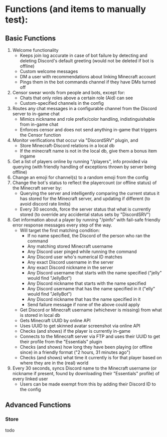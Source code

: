 # Functions (and items to manually test):
## Basic Functions
1. Welcome functionality 
    - Keeps join log accurate in case of bot failure by detecting and deleting Discord's default greeting (would not be deleted if bot is offline)
    - Custom welcome messages
    - DM a user with recommendations about linking Minecraft account
    - Pings them in the bot commands channel if they have DMs turned off
2. Censor swear words from people and bots, except for:
    - Chats that only roles above a certain role (Aid) can see
    - Custom-specified channels in the config
3. Routes any chat messages in a configurable channel from the Discord server to in-game chat
    - Mimics nickname and role prefix/color handling, indistinguishable from in-game chat
    - Enforces censor and does not send anything in-game that triggers the Censor function
4. Monitor verifications that occur via "DiscordSRV" plugin, and
    - Store Minecraft-Discord relations in a local db
    - If the minecraft name is not in the local db, give them a bonus item ingame
5. Get a list of players online by running "/players", info provided via querying (with friendly handling of exceptions thrown by server being offline)
6. Change an emoji for channel(s) to a random emoji from the config
7. Change the bot's status to reflect the playercount (or offline status) of the Minecraft server by:
    - Querying the server and intelligently comparing the current status it has stored for the Minecraft server, and updating if different (to avoid discord rate limits)
    - Every 30 seconds, force the server status that what is currently stored (to override any accidental status sets by "DiscordSRV")
8. Get information about a player by running "/pinfo" with fail-safe friendly error response messages every step of the way.
    - Will target the first matching condition: 
        - If no name specified, the Discord of the person who ran the command
        - Any matching stored Minecraft username
        - Any Discord user pinged while running the command
        - Any Discord user who's numerical ID matches
        - Any exact Discord username in the server
        - Any exact Discord nickname in the server
        - Any Discord username that starts with the name specified ("jelly" would find "JellyBot")
        - Any Discord nickname that starts with the name specified
        - Any Discord username that has the name specified in it ("elly" would find "JellyBot")
        - Any Discord nickname that has the name specified in it
        - Send failure message if none of the above could apply
     - Get Discord or Minecraft username (whichever is missing) from what is stored in local db
     - Gets Minecraft UUID by online API
     - Uses UUID to get skinned avatar screenshot via online API
     - Checks (and shows) if the player is currently in-game
     - Connects to the Minecraft server via FTP and uses their UUID to get their profile from the "Essentials" plugin
     - Checks (and shows) how long they have been playing (or offline since) in a friendly format ("2 hours, 31 minutes ago")
     - Checks (and shows) what time it currently is for that player based on where they are in the (real) world
8. Every 30 seconds, syncs Discord name to the Minecraft username (or nickname if present, found by downloading their "Essentials" profile) of every linked user
    - Users can be made exempt from this by adding their Discord ID to the config
## Advanced Functions
### Store
  todo

